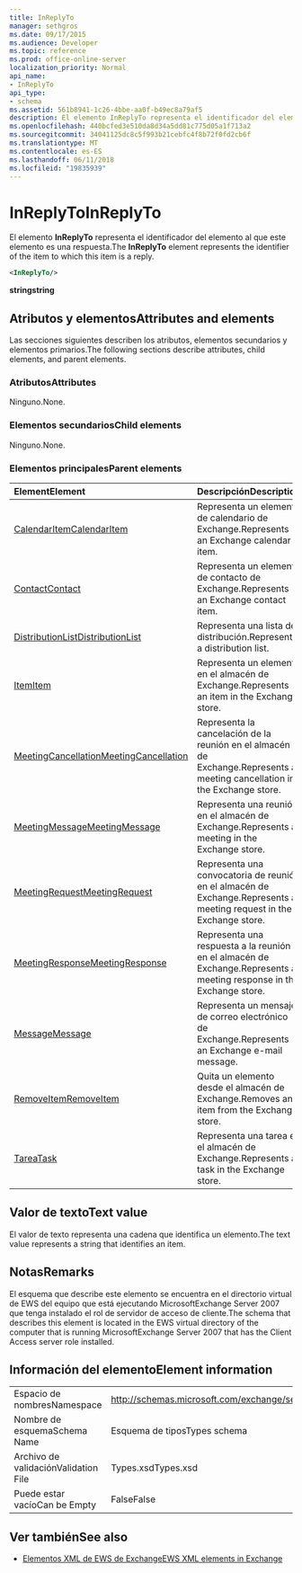 ```yaml
---
title: InReplyTo
manager: sethgros
ms.date: 09/17/2015
ms.audience: Developer
ms.topic: reference
ms.prod: office-online-server
localization_priority: Normal
api_name:
- InReplyTo
api_type:
- schema
ms.assetid: 561b8941-1c26-4bbe-aa0f-b49ec8a79af5
description: El elemento InReplyTo representa el identificador del elemento al que este elemento es una respuesta.
ms.openlocfilehash: 440bcfed3e510da8d34a5dd81c775d05a1f713a2
ms.sourcegitcommit: 34041125dc8c5f993b21cebfc4f8b72f0fd2cb6f
ms.translationtype: MT
ms.contentlocale: es-ES
ms.lasthandoff: 06/11/2018
ms.locfileid: "19835939"
---
```

# <a name="inreplyto"></a><span data-ttu-id="e47bf-103">InReplyTo</span><span class="sxs-lookup"><span data-stu-id="e47bf-103">InReplyTo</span></span>

<span data-ttu-id="e47bf-104">El elemento **InReplyTo** representa el identificador del elemento al que este elemento es una respuesta.</span><span class="sxs-lookup"><span data-stu-id="e47bf-104">The **InReplyTo** element represents the identifier of the item to which this item is a reply.</span></span> 
  
```xml
<InReplyTo/>
```

 <span data-ttu-id="e47bf-105">**string**</span><span class="sxs-lookup"><span data-stu-id="e47bf-105">**string**</span></span>
## <a name="attributes-and-elements"></a><span data-ttu-id="e47bf-106">Atributos y elementos</span><span class="sxs-lookup"><span data-stu-id="e47bf-106">Attributes and elements</span></span>

<span data-ttu-id="e47bf-107">Las secciones siguientes describen los atributos, elementos secundarios y elementos primarios.</span><span class="sxs-lookup"><span data-stu-id="e47bf-107">The following sections describe attributes, child elements, and parent elements.</span></span>
  
### <a name="attributes"></a><span data-ttu-id="e47bf-108">Atributos</span><span class="sxs-lookup"><span data-stu-id="e47bf-108">Attributes</span></span>

<span data-ttu-id="e47bf-109">Ninguno.</span><span class="sxs-lookup"><span data-stu-id="e47bf-109">None.</span></span>
  
### <a name="child-elements"></a><span data-ttu-id="e47bf-110">Elementos secundarios</span><span class="sxs-lookup"><span data-stu-id="e47bf-110">Child elements</span></span>

<span data-ttu-id="e47bf-111">Ninguno.</span><span class="sxs-lookup"><span data-stu-id="e47bf-111">None.</span></span>
  
### <a name="parent-elements"></a><span data-ttu-id="e47bf-112">Elementos principales</span><span class="sxs-lookup"><span data-stu-id="e47bf-112">Parent elements</span></span>

|<span data-ttu-id="e47bf-113">**Element**</span><span class="sxs-lookup"><span data-stu-id="e47bf-113">**Element**</span></span>|<span data-ttu-id="e47bf-114">**Descripción**</span><span class="sxs-lookup"><span data-stu-id="e47bf-114">**Description**</span></span>|
|:-----|:-----|
|[<span data-ttu-id="e47bf-115">CalendarItem</span><span class="sxs-lookup"><span data-stu-id="e47bf-115">CalendarItem</span></span>](calendaritem.md) <br/> |<span data-ttu-id="e47bf-116">Representa un elemento de calendario de Exchange.</span><span class="sxs-lookup"><span data-stu-id="e47bf-116">Represents an Exchange calendar item.</span></span>  <br/> |
|[<span data-ttu-id="e47bf-117">Contact</span><span class="sxs-lookup"><span data-stu-id="e47bf-117">Contact</span></span>](contact.md) <br/> |<span data-ttu-id="e47bf-118">Representa un elemento de contacto de Exchange.</span><span class="sxs-lookup"><span data-stu-id="e47bf-118">Represents an Exchange contact item.</span></span>  <br/> |
|[<span data-ttu-id="e47bf-119">DistributionList</span><span class="sxs-lookup"><span data-stu-id="e47bf-119">DistributionList</span></span>](distributionlist.md) <br/> |<span data-ttu-id="e47bf-120">Representa una lista de distribución.</span><span class="sxs-lookup"><span data-stu-id="e47bf-120">Represents a distribution list.</span></span>  <br/> |
|[<span data-ttu-id="e47bf-121">Item</span><span class="sxs-lookup"><span data-stu-id="e47bf-121">Item</span></span>](item.md) <br/> |<span data-ttu-id="e47bf-122">Representa un elemento en el almacén de Exchange.</span><span class="sxs-lookup"><span data-stu-id="e47bf-122">Represents an item in the Exchange store.</span></span>  <br/> |
|[<span data-ttu-id="e47bf-123">MeetingCancellation</span><span class="sxs-lookup"><span data-stu-id="e47bf-123">MeetingCancellation</span></span>](meetingcancellation.md) <br/> |<span data-ttu-id="e47bf-124">Representa la cancelación de la reunión en el almacén de Exchange.</span><span class="sxs-lookup"><span data-stu-id="e47bf-124">Represents a meeting cancellation in the Exchange store.</span></span>  <br/> |
|[<span data-ttu-id="e47bf-125">MeetingMessage</span><span class="sxs-lookup"><span data-stu-id="e47bf-125">MeetingMessage</span></span>](meetingmessage.md) <br/> |<span data-ttu-id="e47bf-126">Representa una reunión en el almacén de Exchange.</span><span class="sxs-lookup"><span data-stu-id="e47bf-126">Represents a meeting in the Exchange store.</span></span>  <br/> |
|[<span data-ttu-id="e47bf-127">MeetingRequest</span><span class="sxs-lookup"><span data-stu-id="e47bf-127">MeetingRequest</span></span>](meetingrequest.md) <br/> |<span data-ttu-id="e47bf-128">Representa una convocatoria de reunión en el almacén de Exchange.</span><span class="sxs-lookup"><span data-stu-id="e47bf-128">Represents a meeting request in the Exchange store.</span></span>  <br/> |
|[<span data-ttu-id="e47bf-129">MeetingResponse</span><span class="sxs-lookup"><span data-stu-id="e47bf-129">MeetingResponse</span></span>](meetingresponse.md) <br/> |<span data-ttu-id="e47bf-130">Representa una respuesta a la reunión en el almacén de Exchange.</span><span class="sxs-lookup"><span data-stu-id="e47bf-130">Represents a meeting response in the Exchange store.</span></span>  <br/> |
|[<span data-ttu-id="e47bf-131">Message</span><span class="sxs-lookup"><span data-stu-id="e47bf-131">Message</span></span>](message-ex15websvcsotherref.md) <br/> |<span data-ttu-id="e47bf-132">Representa un mensaje de correo electrónico de Exchange.</span><span class="sxs-lookup"><span data-stu-id="e47bf-132">Represents an Exchange e-mail message.</span></span>  <br/> |
|[<span data-ttu-id="e47bf-133">RemoveItem</span><span class="sxs-lookup"><span data-stu-id="e47bf-133">RemoveItem</span></span>](removeitem.md) <br/> |<span data-ttu-id="e47bf-134">Quita un elemento desde el almacén de Exchange.</span><span class="sxs-lookup"><span data-stu-id="e47bf-134">Removes an item from the Exchange store.</span></span>  <br/> |
|[<span data-ttu-id="e47bf-135">Tarea</span><span class="sxs-lookup"><span data-stu-id="e47bf-135">Task</span></span>](task.md) <br/> |<span data-ttu-id="e47bf-136">Representa una tarea en el almacén de Exchange.</span><span class="sxs-lookup"><span data-stu-id="e47bf-136">Represents a task in the Exchange store.</span></span>  <br/> |
   
## <a name="text-value"></a><span data-ttu-id="e47bf-137">Valor de texto</span><span class="sxs-lookup"><span data-stu-id="e47bf-137">Text value</span></span>

<span data-ttu-id="e47bf-138">El valor de texto representa una cadena que identifica un elemento.</span><span class="sxs-lookup"><span data-stu-id="e47bf-138">The text value represents a string that identifies an item.</span></span>
  
## <a name="remarks"></a><span data-ttu-id="e47bf-139">Notas</span><span class="sxs-lookup"><span data-stu-id="e47bf-139">Remarks</span></span>

<span data-ttu-id="e47bf-140">El esquema que describe este elemento se encuentra en el directorio virtual de EWS del equipo que está ejecutando MicrosoftExchange Server 2007 que tenga instalado el rol de servidor de acceso de cliente.</span><span class="sxs-lookup"><span data-stu-id="e47bf-140">The schema that describes this element is located in the EWS virtual directory of the computer that is running MicrosoftExchange Server 2007 that has the Client Access server role installed.</span></span>
  
## <a name="element-information"></a><span data-ttu-id="e47bf-141">Información del elemento</span><span class="sxs-lookup"><span data-stu-id="e47bf-141">Element information</span></span>

|||
|:-----|:-----|
|<span data-ttu-id="e47bf-142">Espacio de nombres</span><span class="sxs-lookup"><span data-stu-id="e47bf-142">Namespace</span></span>  <br/> |http://schemas.microsoft.com/exchange/services/2006/types  <br/> |
|<span data-ttu-id="e47bf-143">Nombre de esquema</span><span class="sxs-lookup"><span data-stu-id="e47bf-143">Schema Name</span></span>  <br/> |<span data-ttu-id="e47bf-144">Esquema de tipos</span><span class="sxs-lookup"><span data-stu-id="e47bf-144">Types schema</span></span>  <br/> |
|<span data-ttu-id="e47bf-145">Archivo de validación</span><span class="sxs-lookup"><span data-stu-id="e47bf-145">Validation File</span></span>  <br/> |<span data-ttu-id="e47bf-146">Types.xsd</span><span class="sxs-lookup"><span data-stu-id="e47bf-146">Types.xsd</span></span>  <br/> |
|<span data-ttu-id="e47bf-147">Puede estar vacío</span><span class="sxs-lookup"><span data-stu-id="e47bf-147">Can be Empty</span></span>  <br/> |<span data-ttu-id="e47bf-148">False</span><span class="sxs-lookup"><span data-stu-id="e47bf-148">False</span></span>  <br/> |
   
## <a name="see-also"></a><span data-ttu-id="e47bf-149">Ver también</span><span class="sxs-lookup"><span data-stu-id="e47bf-149">See also</span></span>



- [<span data-ttu-id="e47bf-150">Elementos XML de EWS de Exchange</span><span class="sxs-lookup"><span data-stu-id="e47bf-150">EWS XML elements in Exchange</span></span>](ews-xml-elements-in-exchange.md)

